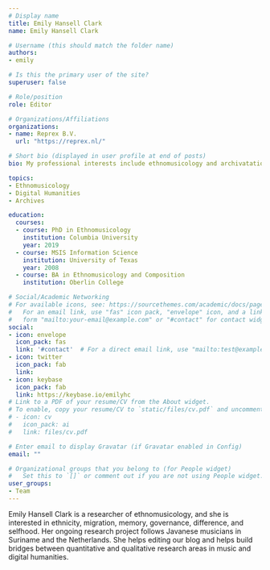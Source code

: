 ```yaml
---
# Display name
title: Emily Hansell Clark
name: Emily Hansell Clark

# Username (this should match the folder name)
authors:
- emily

# Is this the primary user of the site?
superuser: false

# Role/position
role: Editor

# Organizations/Affiliations
organizations:
- name: Reprex B.V.
  url: "https://reprex.nl/"

# Short bio (displayed in user profile at end of posts)
bio: My professional interests include ethnomusicology and archivatation.

topics:
- Ethnomusicology
- Digital Humanities
- Archives

education:
  courses:
  - course: PhD in Ethnomusicology
    institution: Columbia University
    year: 2019
  - course: MSIS Information Science
    institution: University of Texas
    year: 2008
  - course: BA in Ethnomusicology and Composition
    institution: Oberlin College

# Social/Academic Networking
# For available icons, see: https://sourcethemes.com/academic/docs/page-builder/#icons
#   For an email link, use "fas" icon pack, "envelope" icon, and a link in the
#   form "mailto:your-email@example.com" or "#contact" for contact widget.
social:
- icon: envelope
  icon_pack: fas
  link: '#contact'  # For a direct email link, use "mailto:test@example.org".
- icon: twitter
  icon_pack: fab
  link: 
- icon: keybase
  icon_pack: fab
  link: https://keybase.io/emilyhc
# Link to a PDF of your resume/CV from the About widget.
# To enable, copy your resume/CV to `static/files/cv.pdf` and uncomment the lines below.
# - icon: cv
#   icon_pack: ai
#   link: files/cv.pdf

# Enter email to display Gravatar (if Gravatar enabled in Config)
email: ""

# Organizational groups that you belong to (for People widget)
#   Set this to `[]` or comment out if you are not using People widget.
user_groups:
- Team
---
```


Emily Hansell Clark is a researcher of ethnomusicology, and she is interested in ethnicity, migration, memory, governance, difference, and selfhood. Her ongoing research project follows Javanese musicians in Suriname and the Netherlands. She helps editing our blog and helps build bridges between quantitative and qualitative research areas in music and digital humanities.
